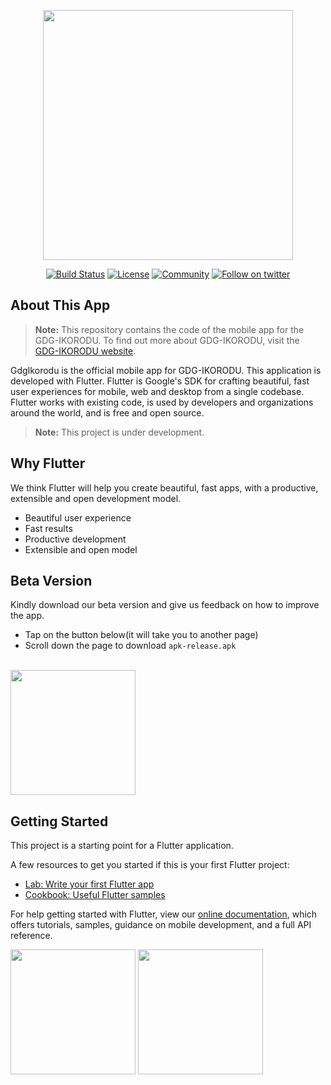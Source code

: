<p align="center"><a href="https://gdgikorodu.com/" target="_blank"><img src="https://res.cloudinary.com/gdgikorodu-com/image/upload/v1580923567/gdg-logo_aistw5.png?height=113&width=320" width="400"></a></p>


<p align="center">
<a href="https://codemagic.io/apps/5e26da99f5fb1f37d17d9c30/5e26da99f5fb1f37d17d9c2f/latest_build"><img src="https://api.codemagic.io/apps/5e26da99f5fb1f37d17d9c30/5e26da99f5fb1f37d17d9c2f/status_badge.svg" alt="Build Status"></a>
<a href="LICENSE"><img src="https://img.shields.io/badge/License-MIT-success.svg" alt="License"></a>
<a href="https://gdgikorodu.com/"><img src="https://badges.frapsoft.com/os/v1/open-source.svg?v=103" alt="Community"></a>
<a href="https://twitter.com/intent/follow?screen_name=gdgikorodu"><img src="https://img.shields.io/twitter/follow/gdgikorodu.svg?style=social&label=Follow" alt="Follow on twitter"></a>
</p>


## About This App

> **Note:** This repository contains the code of the mobile app for the GDG-IKORODU. To find out more about GDG-IKORODU, visit the [GDG-IKORODU website](https://gdgikorodu.com).

GdgIkorodu is the official mobile app for GDG-IKORODU. This application is developed with Flutter.
Flutter is Google's SDK for crafting beautiful, fast user experiences for
mobile, web and desktop from a single codebase. Flutter works with existing
code, is used by developers and organizations around the world, and is free
and open source.
> **Note:** This project is under development.

## Why Flutter

We think Flutter will help you create beautiful, fast apps, with a productive,
extensible and open development model.

* Beautiful user experience
* Fast results
* Productive development
* Extensible and open model

## Beta Version

Kindly download our beta version and give us feedback on how to improve the app.

* Tap on the button below(it will take you to another page)
* Scroll down the page to download `apk-release.apk`

<br>
<a href=https://github.com/gdgikorodu/gdgikorodu-mobile/releases/tag/v0.7-alpha><img src="https://playerzon.com/asset/download.png" width="200"></a>
<br>

## Getting Started

This project is a starting point for a Flutter application.

A few resources to get you started if this is your first Flutter project:

- [Lab: Write your first Flutter app](https://flutter.dev/docs/get-started/codelab)
- [Cookbook: Useful Flutter samples](https://flutter.dev/docs/cookbook)

For help getting started with Flutter, view our
[online documentation](https://flutter.dev/docs), which offers tutorials,
samples, guidance on mobile development, and a full API reference.

<a href="./app-release.apk"><img src="https://www.designpieces.com/wp-content/uploads/2016/02/google-play-badge.png" width="200"></img></a>
<a href="./runner.app"><img src="https://www.designpieces.com/wp-content/uploads/2016/02/download-on-the-app-store.png" width="200"></img></a>
